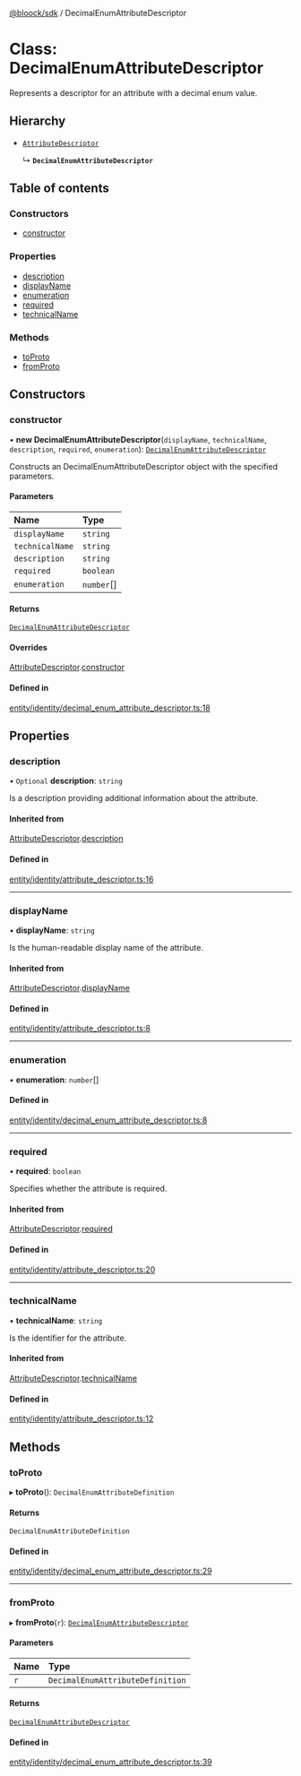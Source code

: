 [@bloock/sdk](../index.md) / DecimalEnumAttributeDescriptor

# Class: DecimalEnumAttributeDescriptor

Represents a descriptor for an attribute with a decimal enum value.

## Hierarchy

- [`AttributeDescriptor`](AttributeDescriptor.md)

  ↳ **`DecimalEnumAttributeDescriptor`**

## Table of contents

### Constructors

- [constructor](DecimalEnumAttributeDescriptor.md#constructor)

### Properties

- [description](DecimalEnumAttributeDescriptor.md#description)
- [displayName](DecimalEnumAttributeDescriptor.md#displayname)
- [enumeration](DecimalEnumAttributeDescriptor.md#enumeration)
- [required](DecimalEnumAttributeDescriptor.md#required)
- [technicalName](DecimalEnumAttributeDescriptor.md#technicalname)

### Methods

- [toProto](DecimalEnumAttributeDescriptor.md#toproto)
- [fromProto](DecimalEnumAttributeDescriptor.md#fromproto)

## Constructors

### constructor

• **new DecimalEnumAttributeDescriptor**(`displayName`, `technicalName`, `description`, `required`, `enumeration`): [`DecimalEnumAttributeDescriptor`](DecimalEnumAttributeDescriptor.md)

Constructs an DecimalEnumAttributeDescriptor object with the specified parameters.

#### Parameters

| Name | Type |
| :------ | :------ |
| `displayName` | `string` |
| `technicalName` | `string` |
| `description` | `string` |
| `required` | `boolean` |
| `enumeration` | `number`[] |

#### Returns

[`DecimalEnumAttributeDescriptor`](DecimalEnumAttributeDescriptor.md)

#### Overrides

[AttributeDescriptor](AttributeDescriptor.md).[constructor](AttributeDescriptor.md#constructor)

#### Defined in

[entity/identity/decimal_enum_attribute_descriptor.ts:18](https://github.com/bloock/bloock-sdk/blob/cd5373f/languages/js/src/entity/identity/decimal_enum_attribute_descriptor.ts#L18)

## Properties

### description

• `Optional` **description**: `string`

Is a description providing additional information about the attribute.

#### Inherited from

[AttributeDescriptor](AttributeDescriptor.md).[description](AttributeDescriptor.md#description)

#### Defined in

[entity/identity/attribute_descriptor.ts:16](https://github.com/bloock/bloock-sdk/blob/cd5373f/languages/js/src/entity/identity/attribute_descriptor.ts#L16)

___

### displayName

• **displayName**: `string`

Is the human-readable display name of the attribute.

#### Inherited from

[AttributeDescriptor](AttributeDescriptor.md).[displayName](AttributeDescriptor.md#displayname)

#### Defined in

[entity/identity/attribute_descriptor.ts:8](https://github.com/bloock/bloock-sdk/blob/cd5373f/languages/js/src/entity/identity/attribute_descriptor.ts#L8)

___

### enumeration

• **enumeration**: `number`[]

#### Defined in

[entity/identity/decimal_enum_attribute_descriptor.ts:8](https://github.com/bloock/bloock-sdk/blob/cd5373f/languages/js/src/entity/identity/decimal_enum_attribute_descriptor.ts#L8)

___

### required

• **required**: `boolean`

Specifies whether the attribute is required.

#### Inherited from

[AttributeDescriptor](AttributeDescriptor.md).[required](AttributeDescriptor.md#required)

#### Defined in

[entity/identity/attribute_descriptor.ts:20](https://github.com/bloock/bloock-sdk/blob/cd5373f/languages/js/src/entity/identity/attribute_descriptor.ts#L20)

___

### technicalName

• **technicalName**: `string`

Is the identifier for the attribute.

#### Inherited from

[AttributeDescriptor](AttributeDescriptor.md).[technicalName](AttributeDescriptor.md#technicalname)

#### Defined in

[entity/identity/attribute_descriptor.ts:12](https://github.com/bloock/bloock-sdk/blob/cd5373f/languages/js/src/entity/identity/attribute_descriptor.ts#L12)

## Methods

### toProto

▸ **toProto**(): `DecimalEnumAttributeDefinition`

#### Returns

`DecimalEnumAttributeDefinition`

#### Defined in

[entity/identity/decimal_enum_attribute_descriptor.ts:29](https://github.com/bloock/bloock-sdk/blob/cd5373f/languages/js/src/entity/identity/decimal_enum_attribute_descriptor.ts#L29)

___

### fromProto

▸ **fromProto**(`r`): [`DecimalEnumAttributeDescriptor`](DecimalEnumAttributeDescriptor.md)

#### Parameters

| Name | Type |
| :------ | :------ |
| `r` | `DecimalEnumAttributeDefinition` |

#### Returns

[`DecimalEnumAttributeDescriptor`](DecimalEnumAttributeDescriptor.md)

#### Defined in

[entity/identity/decimal_enum_attribute_descriptor.ts:39](https://github.com/bloock/bloock-sdk/blob/cd5373f/languages/js/src/entity/identity/decimal_enum_attribute_descriptor.ts#L39)
